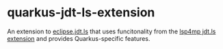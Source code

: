 # quarkus-jdt-ls-extension

An extension to [eclipse.jdt.ls](https://github.com/eclipse/eclipse.jdt.ls)
that uses funcitonality from the
[lsp4mp jdt.ls extension](https://github.com/eclipse/lsp4mp/tree/master/microprofile.jdt)
and provides Quarkus-specific features.
